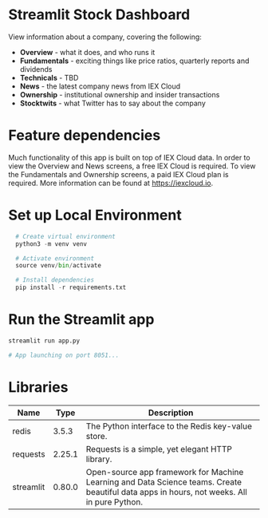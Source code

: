 # Streamlit Stock Dashboard

View information about a company, covering the following:

* **Overview** - what it does, and who runs it
* **Fundamentals** - exciting things like price ratios, quarterly reports and dividends
* **Technicals** - TBD
* **News** - the latest company news from IEX Cloud
* **Ownership** - institutional ownership and insider transactions
* **Stocktwits** - what Twitter has to say about the company

# Feature dependencies

Much functionality of this app is built on top of IEX Cloud data. In order to view the Overview and News screens,
a free IEX Cloud is required. To view the Fundamentals and Ownership screens, a paid IEX Cloud plan is required. 
More information can be found at https://iexcloud.io.

# Set up Local Environment

```python
  # Create virtual environment
  python3 -m venv venv

  # Activate environment
  source venv/bin/activate

  # Install dependencies
  pip install -r requirements.txt
```

# Run the Streamlit app

```python
streamlit run app.py

# App launching on port 8051...
```

# Libraries

| Name           | Type   | Description                                                                                                                                                                                                          |
| -------------- | ------ | -------------------------------------------------------------------------------------------------------------------------------------------------------------------------------------------------------------------- |
| redis          | 3.5.3  | The Python interface to the Redis key-value store. |
| requests         | 2.25.1 | Requests is a simple, yet elegant HTTP library. |
| streamlit      | 0.80.0 | Open-source app framework for Machine Learning and Data Science teams. Create beautiful data apps in hours, not weeks. All in pure Python. |
